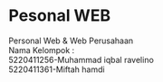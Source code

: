 # Pesonal WEB
Personal Web &amp; Web Perusahaan\
Nama Kelompok :\
5220411256-Muhammad iqbal ravelino\
5220411361-Miftah hamdi

